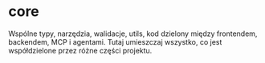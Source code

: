 # core

Wspólne typy, narzędzia, walidacje, utils, kod dzielony między frontendem, backendem, MCP i agentami. Tutaj umieszczaj wszystko, co jest współdzielone przez różne części projektu.
